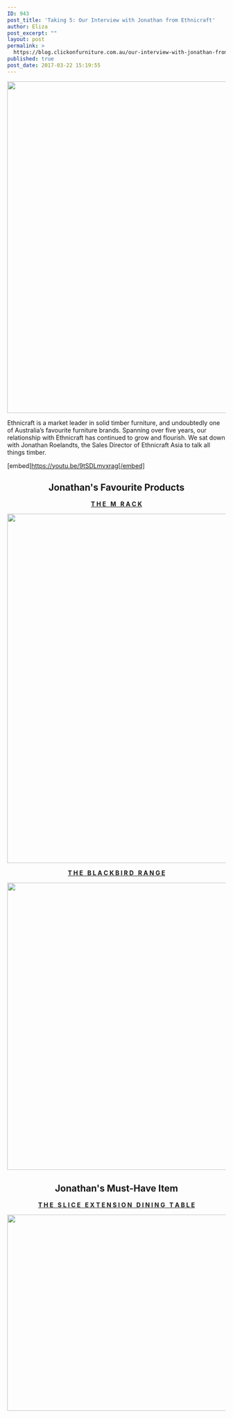 ```yaml
---
ID: 943
post_title: 'Taking 5: Our Interview with Jonathan from Ethnicraft'
author: Eliza
post_excerpt: ""
layout: post
permalink: >
  https://blog.clickonfurniture.com.au/our-interview-with-jonathan-from-ethnicraft
published: true
post_date: 2017-03-22 15:19:55
---
```

<a href="http://www.clickonfurniture.com.au/brand/ethnicraft-oak"><img class="aligncenter size-full wp-image-944" src="http://blog.clickonfurniture.com.au/wp-content/uploads/2017/03/blog-logo.jpg" alt="" width="2483" height="764" data-wp-pid="944" /></a>

Ethnicraft is a market leader in solid timber furniture, and undoubtedly one of Australia’s favourite furniture brands. Spanning over five years, our relationship with Ethnicraft has continued to grow and flourish. We sat down with Jonathan Roelandts, the Sales Director of Ethnicraft Asia to talk all things timber.

<!--more-->

[embed]https://youtu.be/9tSDLmvxrag[/embed]
<h2 style="text-align: center;"><strong>Jonathan's Favourite Products</strong></h2>
<p style="text-align: center;"><strong><span style="text-decoration: underline;">T H E   M   R A C K</span></strong></p>
<p style="text-align: center;"><a href="http://www.clickonfurniture.com.au/catalogsearch/result/?q=M%20Rack#q=Ethnicraft%20M%20Rack&amp;idx=clickonfurnitureprod_default_products_created_at_desc&amp;p=0&amp;nR[visibility_search][=][0]=1&amp;is_v=1"><img class="aligncenter size-full wp-image-946" src="http://blog.clickonfurniture.com.au/wp-content/uploads/2017/03/M-RACK.jpg" alt="" width="1599" height="805" data-wp-pid="946" /></a></p>
<p style="text-align: center;"><strong><span style="text-decoration: underline;">T H E   B L A C K B I R D   R A N G E</span></strong></p>
<p style="text-align: center;"><a href="http://www.clickonfurniture.com.au/catalogsearch/result/?q=ethnicraft%20oak%20blackbird"><img class="aligncenter size-full wp-image-948" src="http://blog.clickonfurniture.com.au/wp-content/uploads/2017/03/BLACKBIRD.jpg" alt="" width="1225" height="662" data-wp-pid="948" /></a></p>

<h2 style="text-align: center;"><strong>Jonathan's Must-Have Item</strong></h2>
<p style="text-align: center;"><strong><span style="text-decoration: underline;">T H E   S L I C E   E X T E N S I O N   D I N I N G   T A B L E</span></strong></p>
<p style="text-align: center;"><a href="http://www.clickonfurniture.com.au/catalogsearch/result/?q=ethnicraft%20slice%20extension"><img class="aligncenter size-full wp-image-949" src="http://blog.clickonfurniture.com.au/wp-content/uploads/2017/03/SLICE.jpg" alt="" width="797" height="452" data-wp-pid="949" /></a></p>
